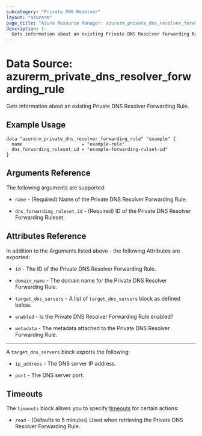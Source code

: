 ```yaml
---
subcategory: "Private DNS Resolver"
layout: "azurerm"
page_title: "Azure Resource Manager: azurerm_private_dns_resolver_forwarding_rule"
description: |-
  Gets information about an existing Private DNS Resolver Forwarding Rule.
---
```


# Data Source: azurerm_private_dns_resolver_forwarding_rule

Gets information about an existing Private DNS Resolver Forwarding Rule.

## Example Usage

```hcl
data "azurerm_private_dns_resolver_forwarding_rule" "example" {
  name                      = "example-rule"
  dns_forwarding_ruleset_id = "example-forwarding-rulset-id"
}
```

## Arguments Reference

The following arguments are supported:

* `name` - (Required) Name of the Private DNS Resolver Forwarding Rule.

* `dns_forwarding_ruleset_id` - (Required) ID of the Private DNS Resolver Forwarding Ruleset.

## Attributes Reference

In addition to the Arguments listed above - the following Attributes are exported:

* `id` - The ID of the Private DNS Resolver Forwarding Rule.

* `domain_name` - The domain name for the Private DNS Resolver Forwarding Rule.

* `target_dns_servers` - A list of `target_dns_servers` block as defined below.

* `enabled` - Is the Private DNS Resolver Forwarding Rule enabled?

* `metadata` - The metadata attached to the Private DNS Resolver Forwarding Rule.

---

A `target_dns_servers` block exports the following:

* `ip_address` - The DNS server IP address.

* `port` - The DNS server port.

## Timeouts

The `timeouts` block allows you to specify [timeouts](https://www.terraform.io/language/resources/syntax#operation-timeouts) for certain actions:

* `read` - (Defaults to 5 minutes) Used when retrieving the Private DNS Resolver Forwarding Rule.
